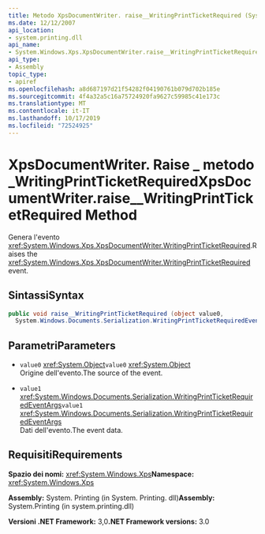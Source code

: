 ```yaml
---
title: Metodo XpsDocumentWriter. raise__WritingPrintTicketRequired (System. Windows. Xps)
ms.date: 12/12/2007
api_location:
- system.printing.dll
api_name:
- System.Windows.Xps.XpsDocumentWriter.raise__WritingPrintTicketRequired
api_type:
- Assembly
topic_type:
- apiref
ms.openlocfilehash: a8d687197d21f54282f04190761b079d702b185e
ms.sourcegitcommit: 4f4a32a5c16a75724920fa9627c59985c41e173c
ms.translationtype: MT
ms.contentlocale: it-IT
ms.lasthandoff: 10/17/2019
ms.locfileid: "72524925"
---
```

# <a name="xpsdocumentwriterraise__writingprintticketrequired-method"></a><span data-ttu-id="6936a-102">XpsDocumentWriter. Raise \_ metodo \_WritingPrintTicketRequired</span><span class="sxs-lookup"><span data-stu-id="6936a-102">XpsDocumentWriter.raise\_\_WritingPrintTicketRequired Method</span></span>

<span data-ttu-id="6936a-103">Genera l'evento <xref:System.Windows.Xps.XpsDocumentWriter.WritingPrintTicketRequired>.</span><span class="sxs-lookup"><span data-stu-id="6936a-103">Raises the <xref:System.Windows.Xps.XpsDocumentWriter.WritingPrintTicketRequired> event.</span></span>

## <a name="syntax"></a><span data-ttu-id="6936a-104">Sintassi</span><span class="sxs-lookup"><span data-stu-id="6936a-104">Syntax</span></span>

```csharp
public void raise__WritingPrintTicketRequired (object value0, 
  System.Windows.Documents.Serialization.WritingPrintTicketRequiredEventArgs value1);
```

## <a name="parameters"></a><span data-ttu-id="6936a-105">Parametri</span><span class="sxs-lookup"><span data-stu-id="6936a-105">Parameters</span></span>

- <span data-ttu-id="6936a-106">`value0` <xref:System.Object></span><span class="sxs-lookup"><span data-stu-id="6936a-106">`value0` <xref:System.Object></span></span>  
  <span data-ttu-id="6936a-107">Origine dell'evento.</span><span class="sxs-lookup"><span data-stu-id="6936a-107">The source of the event.</span></span>

- <span data-ttu-id="6936a-108">`value1`  <xref:System.Windows.Documents.Serialization.WritingPrintTicketRequiredEventArgs></span><span class="sxs-lookup"><span data-stu-id="6936a-108">`value1`  <xref:System.Windows.Documents.Serialization.WritingPrintTicketRequiredEventArgs></span></span>  
  <span data-ttu-id="6936a-109">Dati dell'evento.</span><span class="sxs-lookup"><span data-stu-id="6936a-109">The event data.</span></span>

## <a name="requirements"></a><span data-ttu-id="6936a-110">Requisiti</span><span class="sxs-lookup"><span data-stu-id="6936a-110">Requirements</span></span>

<span data-ttu-id="6936a-111">**Spazio dei nomi:** <xref:System.Windows.Xps></span><span class="sxs-lookup"><span data-stu-id="6936a-111">**Namespace:** <xref:System.Windows.Xps></span></span>

<span data-ttu-id="6936a-112">**Assembly:** System. Printing (in System. Printing. dll)</span><span class="sxs-lookup"><span data-stu-id="6936a-112">**Assembly:** System.Printing (in system.printing.dll)</span></span>

<span data-ttu-id="6936a-113">**Versioni .NET Framework:** 3,0</span><span class="sxs-lookup"><span data-stu-id="6936a-113">**.NET Framework versions:** 3.0</span></span>
